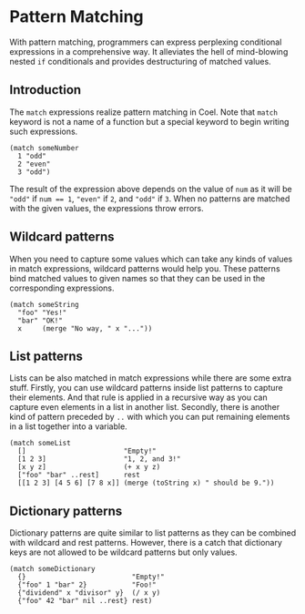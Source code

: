 # Pattern Matching

With pattern matching, programmers can express perplexing conditional
expressions in a comprehensive way.
It alleviates the hell of mind-blowing nested `if` conditionals
and provides destructuring of matched values.

## Introduction

The `match` expressions realize pattern matching in Coel.
Note that `match` keyword is not a name of a function but a special keyword to
begin writing such expressions.

```coel
(match someNumber
  1 "odd"
  2 "even"
  3 "odd")
```

The result of the expression above depends on the value of `num` as it will be
`"odd"` if `num == 1`, `"even"` if `2`, and `"odd"` if `3`.
When no patterns are matched with the given values, the expressions throw
errors.

## Wildcard patterns

When you need to capture some values which can take any kinds of values in
match expressions, wildcard patterns would help you.
These patterns bind matched values to given names so that they can be used in
the corresponding expressions.

```coel
(match someString
  "foo" "Yes!"
  "bar" "OK!"
  x     (merge "No way, " x "..."))
```

## List patterns

Lists can be also matched in match expressions while there are some extra stuff.
Firstly, you can use wildcard patterns inside list patterns to capture their
elements.
And that rule is applied in a recursive way as you can capture even elements
in a list in another list.
Secondly, there is another kind of pattern preceded by `..` with which you can
put remaining elements in a list together into a variable.

```coel
(match someList
  []                        "Empty!"
  [1 2 3]                   "1, 2, and 3!"
  [x y z]                   (+ x y z)
  ["foo" "bar" ..rest]      rest
  [[1 2 3] [4 5 6] [7 8 x]] (merge (toString x) " should be 9."))
```

## Dictionary patterns

Dictionary patterns are quite similar to list patterns as they can be combined
with wildcard and rest patterns.
However, there is a catch that dictionary keys are not allowed to be wildcard
patterns but only values.

```coel
(match someDictionary
  {}                          "Empty!"
  {"foo" 1 "bar" 2}           "Foo!"
  {"dividend" x "divisor" y}  (/ x y)
  {"foo" 42 "bar" nil ..rest} rest)
```
